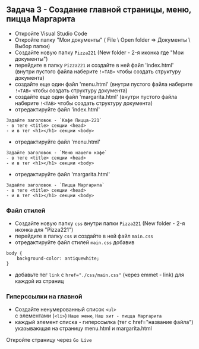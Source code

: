 ## Задача 3 - Создание главной страницы, меню, пицца Маргарита
- Откройте Visual Studio Code
- Откройте папку "Мои документы" ( File \ Open folder => Документы \ Выбор папки)  
- Создайте новую папку `Pizza221` (New folder - 2-я иконка где "Мои документы")
- перейдите в папку `Pizza221` и создайте в ней файл 'index.html' (внутри пустого файла наберите `!<TAB>` чтобы создать структуру документа)
- создайте еще один файл 'menu.html' (внутри пустого файла наберите `!<TAB>` чтобы создать структуру документа)
- создайте еще один файл 'margarita.html' (внутри пустого файла наберите `!<TAB>` чтобы создать структуру документа)
- отредактируйте файл 'index.html'
```
Задайте заголовок - `Кафе Пицца-221`
- в теге <title> секции <head>
- и в тег <h1></h1> секции <body>
```
- отредактируйте файл 'menu.html'
```
Задайте заголовок - `Меню нашего кафе`
- в теге <title> секции <head>
- и в тег <h1></h1> секции <body>
```
- отредактируйте файл 'margarita.html'
```
Задайте заголовок - `Пицца Маргарита`
- в теге <title> секции <head>
- и в тег <h1></h1> секции <body>
```

### Файл стилей
- Создайте новую папку `css` внутри папки `Pizza221` (New folder - 2-я иконка для "Pizza221")
- перейдите в папку `css` и создайте в ней файл `main.css`
- отредактируйте файл стилей `main.css` добавив
```
body {
    background-color: antiquewhite;
}
```
- добавьте тег `link` c `href="./css/main.css"` (через emmet - link<TAB>) для каждой из страниц

### Гиперссылки на главной 
- Создайте ненумерованный список `<ul>`  
с элементами (`<li>`) `Наше меню`, `Наш хит - пицца Маргарита`  
- каждый элемент списка - гиперссылка (тег <a> с href="название файла") указывающая на страницу menu.html и margarita.html  

Откройте страницу через `Go Live`
